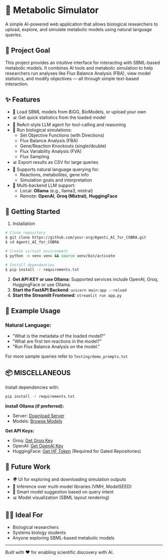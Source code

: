 # 🧬 Metabolic Simulator

A simple AI-powered web application that allows biological researchers to upload, explore, and simulate metabolic models using natural language queries.

## 🚀 Project Goal

This project provides an intuitive interface for interacting with SBML-based metabolic models. It combines AI tools and metabolic simulation to help researchers run analyses like Flux Balance Analysis (FBA), view model statistics, and modify objectives — all through simple text-based interaction.


## ✨ Features

- 🔬 Load SBML models from BiGG, BioModels, or upload your own
- 📊 Get quick statistics from the loaded model
- 🤖 ReAct-style LLM agent for tool-calling and reasoning
- 🧪 Run biological simulations:
  - Set Objective Functions (with Directions)
  - Flux Balance Analysis (FBA)
  - Gene/Reaction Knockouts (single/double)
  - Flux Variability Analysis (FVA)
  - Flux Sampling
- 📊 Export results as CSV for large queries
- 💬 Supports natural language querying for:
  - Reactions, metabolites, gene info
  - Simulation goals and interpretation
- 🔌 Multi-backend LLM support:
  - Local: **Ollama** (e.g., llama3, mistral)
  - Remote: **OpenAI**, **Groq (Mixtral)**, **HuggingFace**

## 🚀 Getting Started

1. Installation

```bash
# Clone repository
$ git clone https://github.com/your-org/Agenti_AI_for_COBRA.git
$ cd Agenti_AI_for_COBRA

# Create virtual environment
$ python -m venv venv && source venv/bin/activate

# Install dependencies
$ pip install -r requirements.txt
```
2. **Get API KEY or use Ollama**: Supported services include OpenAI, Groq, HuggingFace or use Ollama.
3. **Start the FastAPI Backend**: `uvicorn main:app --reload`
4. **Start the Streamlit Frontened**: `streamlit run app.py`


## 🧪 Example Usage

### Natural Language:
- "What is the metadata of the loaded model?"
- "What are first ten reactions in the model?"
- "Run Flux Balance Analysis on the model."

For more sample queries refer to ```Testing/demo_prompts.txt```

## 📦 MISCELLANEOUS

Install dependencies with:

```bash
pip install -r requirements.txt
```

**Install Ollama (if preferred):**

- Server: [Download Server](https://ollama.com/download)
- Models: [Browse Models](https://ollama.com/search)

**Get API Keys:**

- Groq: [Get Groq Key](https://console.groq.com/keys)
- OpenAI: [Get OpenAI Key](https://platform.openai.com/api-keys)
- HuggingFace: [Get HF Token](https://huggingface.co/settings/tokens) (Required for Gated Repositories)

## 🧹 Future Work

* 🌍 UI for exploring and downloading simulation outputs
* 🔬 Inference over multi-model libraries (VMH, ModelSEED)
* 🧠 Smart model suggestion based on query intent
* 📊 Model visualization (SBML layout rendering)

## 👨‍🔬 Ideal For

- Biological researchers
- Systems biology students
- Anyone exploring SBML-based metabolic models

---

Built with ❤️ for enabling scientific discovery with AI.
